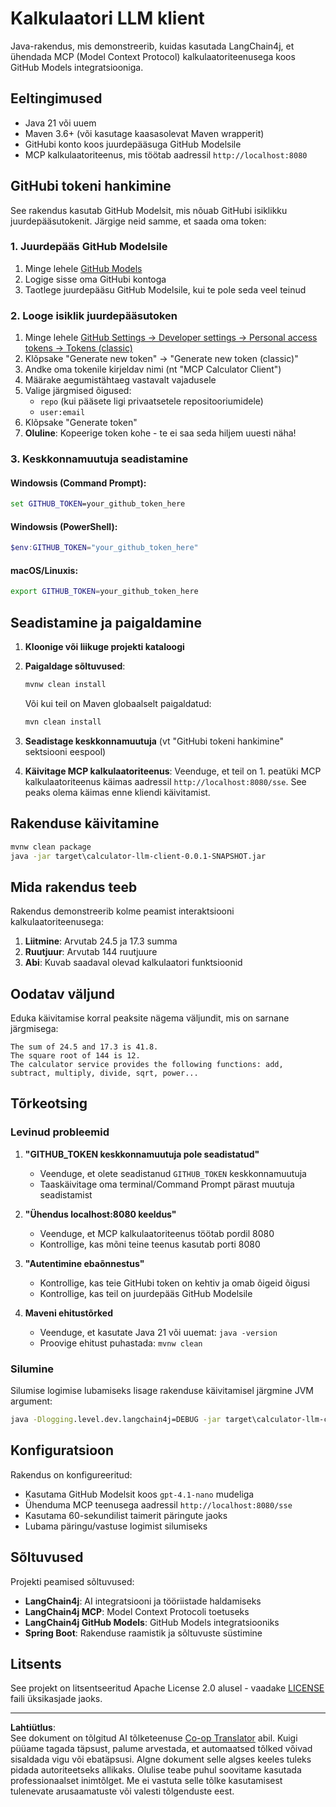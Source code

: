 <!--
CO_OP_TRANSLATOR_METADATA:
{
  "original_hash": "ac2459c0d5cc823922e3d9240a95028c",
  "translation_date": "2025-10-11T11:36:09+00:00",
  "source_file": "03-GettingStarted/03-llm-client/solution/java/README.md",
  "language_code": "et"
}
-->
# Kalkulaatori LLM klient

Java-rakendus, mis demonstreerib, kuidas kasutada LangChain4j, et ühendada MCP (Model Context Protocol) kalkulaatoriteenusega koos GitHub Models integratsiooniga.

## Eeltingimused

- Java 21 või uuem
- Maven 3.6+ (või kasutage kaasasolevat Maven wrapperit)
- GitHubi konto koos juurdepääsuga GitHub Modelsile
- MCP kalkulaatoriteenus, mis töötab aadressil `http://localhost:8080`

## GitHubi tokeni hankimine

See rakendus kasutab GitHub Modelsit, mis nõuab GitHubi isiklikku juurdepääsutokenit. Järgige neid samme, et saada oma token:

### 1. Juurdepääs GitHub Modelsile
1. Minge lehele [GitHub Models](https://github.com/marketplace/models)
2. Logige sisse oma GitHubi kontoga
3. Taotlege juurdepääsu GitHub Modelsile, kui te pole seda veel teinud

### 2. Looge isiklik juurdepääsutoken
1. Minge lehele [GitHub Settings → Developer settings → Personal access tokens → Tokens (classic)](https://github.com/settings/tokens)
2. Klõpsake "Generate new token" → "Generate new token (classic)"
3. Andke oma tokenile kirjeldav nimi (nt "MCP Calculator Client")
4. Määrake aegumistähtaeg vastavalt vajadusele
5. Valige järgmised õigused:
   - `repo` (kui pääsete ligi privaatsetele repositooriumidele)
   - `user:email`
6. Klõpsake "Generate token"
7. **Oluline**: Kopeerige token kohe - te ei saa seda hiljem uuesti näha!

### 3. Keskkonnamuutuja seadistamine

#### Windowsis (Command Prompt):
```cmd
set GITHUB_TOKEN=your_github_token_here
```

#### Windowsis (PowerShell):
```powershell
$env:GITHUB_TOKEN="your_github_token_here"
```

#### macOS/Linuxis:
```bash
export GITHUB_TOKEN=your_github_token_here
```

## Seadistamine ja paigaldamine

1. **Kloonige või liikuge projekti kataloogi**

2. **Paigaldage sõltuvused**:
   ```cmd
   mvnw clean install
   ```
   Või kui teil on Maven globaalselt paigaldatud:
   ```cmd
   mvn clean install
   ```

3. **Seadistage keskkonnamuutuja** (vt "GitHubi tokeni hankimine" sektsiooni eespool)

4. **Käivitage MCP kalkulaatoriteenus**:
   Veenduge, et teil on 1. peatüki MCP kalkulaatoriteenus käimas aadressil `http://localhost:8080/sse`. See peaks olema käimas enne kliendi käivitamist.

## Rakenduse käivitamine

```cmd
mvnw clean package
java -jar target\calculator-llm-client-0.0.1-SNAPSHOT.jar
```

## Mida rakendus teeb

Rakendus demonstreerib kolme peamist interaktsiooni kalkulaatoriteenusega:

1. **Liitmine**: Arvutab 24.5 ja 17.3 summa
2. **Ruutjuur**: Arvutab 144 ruutjuure
3. **Abi**: Kuvab saadaval olevad kalkulaatori funktsioonid

## Oodatav väljund

Eduka käivitamise korral peaksite nägema väljundit, mis on sarnane järgmisega:

```
The sum of 24.5 and 17.3 is 41.8.
The square root of 144 is 12.
The calculator service provides the following functions: add, subtract, multiply, divide, sqrt, power...
```

## Tõrkeotsing

### Levinud probleemid

1. **"GITHUB_TOKEN keskkonnamuutuja pole seadistatud"**
   - Veenduge, et olete seadistanud `GITHUB_TOKEN` keskkonnamuutuja
   - Taaskäivitage oma terminal/Command Prompt pärast muutuja seadistamist

2. **"Ühendus localhost:8080 keeldus"**
   - Veenduge, et MCP kalkulaatoriteenus töötab pordil 8080
   - Kontrollige, kas mõni teine teenus kasutab porti 8080

3. **"Autentimine ebaõnnestus"**
   - Kontrollige, kas teie GitHubi token on kehtiv ja omab õigeid õigusi
   - Kontrollige, kas teil on juurdepääs GitHub Modelsile

4. **Maveni ehitustõrked**
   - Veenduge, et kasutate Java 21 või uuemat: `java -version`
   - Proovige ehitust puhastada: `mvnw clean`

### Silumine

Silumise logimise lubamiseks lisage rakenduse käivitamisel järgmine JVM argument:
```cmd
java -Dlogging.level.dev.langchain4j=DEBUG -jar target\calculator-llm-client-0.0.1-SNAPSHOT.jar
```

## Konfiguratsioon

Rakendus on konfigureeritud:
- Kasutama GitHub Modelsit koos `gpt-4.1-nano` mudeliga
- Ühenduma MCP teenusega aadressil `http://localhost:8080/sse`
- Kasutama 60-sekundilist taimerit päringute jaoks
- Lubama päringu/vastuse logimist silumiseks

## Sõltuvused

Projekti peamised sõltuvused:
- **LangChain4j**: AI integratsiooni ja tööriistade haldamiseks
- **LangChain4j MCP**: Model Context Protocoli toetuseks
- **LangChain4j GitHub Models**: GitHub Models integratsiooniks
- **Spring Boot**: Rakenduse raamistik ja sõltuvuste süstimine

## Litsents

See projekt on litsentseeritud Apache License 2.0 alusel - vaadake [LICENSE](../../../../../../03-GettingStarted/03-llm-client/solution/java/LICENSE) faili üksikasjade jaoks.

---

**Lahtiütlus**:  
See dokument on tõlgitud AI tõlketeenuse [Co-op Translator](https://github.com/Azure/co-op-translator) abil. Kuigi püüame tagada täpsust, palume arvestada, et automaatsed tõlked võivad sisaldada vigu või ebatäpsusi. Algne dokument selle algses keeles tuleks pidada autoriteetseks allikaks. Olulise teabe puhul soovitame kasutada professionaalset inimtõlget. Me ei vastuta selle tõlke kasutamisest tulenevate arusaamatuste või valesti tõlgenduste eest.
